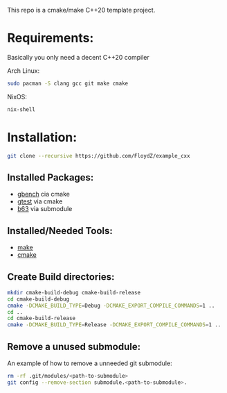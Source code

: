 This repo is a cmake/make C++20 template project.

Requirements:
=============
Basically you only need a decent C++20 compiler

Arch Linux:
```bash
sudo pacman -S clang gcc git make cmake
```

NixOS:
```bash
nix-shell
```

Installation:
=============

```bash
git clone --recursive https://github.com/FloydZ/example_cxx
```

Installed Packages:
-------------------
- [gbench](https://corpaul.github.io/flamegraphdiff/) cia cmake
- [gtest](https://github.com/google/googletest) via cmake
- [b63](https://github.com/FloydZ/b63) via submodule


Installed/Needed Tools:
------------------------
- [make](https://www.gnu.org/software/make/)
- [cmake](https://cmake.org/)

Create Build directories:
-------------------------

```bash
mkdir cmake-build-debug cmake-build-release
cd cmake-build-debug
cmake -DCMAKE_BUILD_TYPE=Debug -DCMAKE_EXPORT_COMPILE_COMMANDS=1 ..
cd ..
cd cmake-build-release
cmake -DCMAKE_BUILD_TYPE=Release -DCMAKE_EXPORT_COMPILE_COMMANDS=1 ..
```

Remove a unused submodule:
--------------------------

An example of how to remove a unneeded git submodule:
```bash
rm -rf .git/modules/<path-to-submodule>
git config --remove-section submodule.<path-to-submodule>.
```
